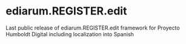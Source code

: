 # ediarum.REGISTER.edit
Last public release of ediarum.REGISTER.edit framework for Proyecto Humboldt Digital including localization into Spanish 
